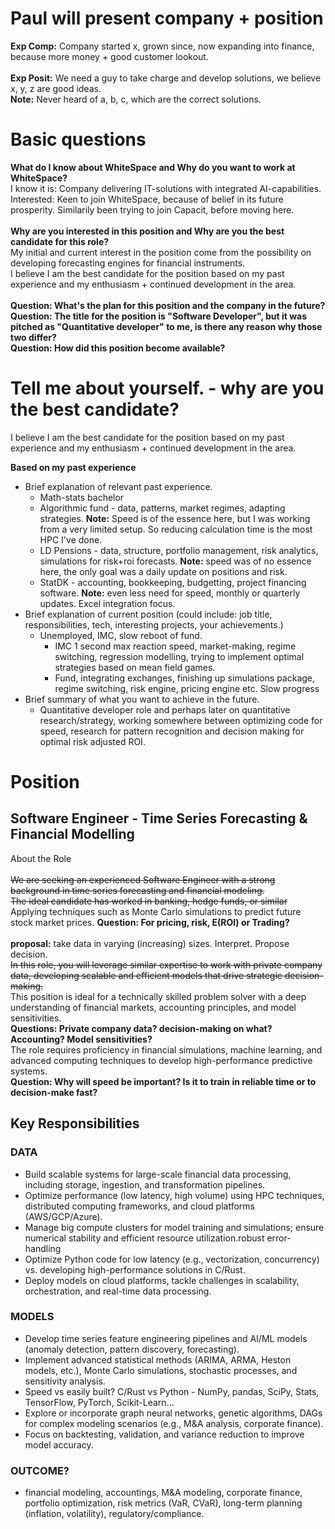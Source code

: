 # Paul will present company + position
**Exp Comp:** Company started x, grown since, now expanding into finance, because more money + good customer lookout.\
<br>
**Exp Posit:** We need a guy to take charge and develop solutions, we believe x, y, z are good ideas.\
**Note:** Never heard of a, b, c, which are the correct solutions.

# Basic questions
**What do I know about WhiteSpace and Why do you want to work at WhiteSpace?**\
I know it is: Company delivering IT-solutions with integrated AI-capabilities.
Interested: Keen to join WhiteSpace, because of belief in its future prosperity. Similarily been trying to join Capacit, before moving here.
<br>
<br>
**Why are you interested in this position and Why are you the best candidate for this role?** \
My initial and current interest in the position come from the possibility on developing forecasting engines for financial instruments.\
I believe I am the best candidate for the position based on my past experience and my enthusiasm + continued development in the area.
<br>
<br>
**Question: What's the plan for this position and the company in the future?**\
**Question: The title for the position is "Software Developer", but it was pitched as "Quantitative developer" to me, is there any reason why those two differ?**\
**Question: How did this position become available?**

# Tell me about yourself. - why are you the best candidate?
I believe I am the best candidate for the position based on my past experience and my enthusiasm + continued development in the area.

**Based on my past experience**
- Brief explanation of relevant past experience.
  - Math-stats bachelor
  - Algorithmic fund - data, patterns, market regimes, adapting strategies. **Note:** Speed is of the essence here, but I was working from a very limited setup. So reducing calculation time is the most HPC I've done.
  - LD Pensions - data, structure, portfolio management, risk analytics, simulations for risk+roi forecasts. **Note:** speed was of no essence here, the only goal was a daily update on positions and risk.
  - StatDK - accounting, bookkeeping, budgetting, project financing software. **Note:** even less need for speed, monthly or quarterly updates. Excel integration focus.
- Brief explanation of current position (could include: job title, responsibilities, tech, interesting projects, your achievements.)
  - Unemployed, IMC, slow reboot of fund.
    - IMC 1 second max reaction speed, market-making, regime switching, regression modelling, trying to implement optimal strategies based on mean field games.
    - Fund, integrating exchanges, finishing up simulations package, regime switching, risk engine, pricing engine etc. Slow progress
- Brief summary of what you want to achieve in the future.
  - Quantitative developer role and perhaps later on quantitative research/strategy, working somewhere between optimizing code for speed, research for pattern recognition and decision making for optimal risk adjusted ROI.


# Position
## Software Engineer - Time Series Forecasting & Financial Modelling 
About the Role  
<br>
~~We are seeking an experienced Software Engineer with a strong background in time series forecasting and financial modeling.~~\
~~The ideal candidate has worked in banking, hedge funds, or similar~~\
Applying techniques such as Monte Carlo simulations to predict future stock market prices.
**Question: For pricing, risk, E(ROI) or Trading?**\
<br>
**proposal:** take data in varying (increasing) sizes. Interpret. Propose decision.\
~~In this role, you will leverage similar expertise to work with private company data, developing scalable and efficient models that drive strategic decision-making.~~ \
This position is ideal for a technically skilled problem solver with a deep understanding of financial markets, accounting principles, and model sensitivities.\
**Questions: Private company data? decision-making on what? Accounting? Model sensitivities?**\
The role requires proficiency in financial simulations, machine learning, and advanced computing techniques to develop high-performance predictive systems.\
**Question: Why will speed be important? Is it to train in reliable time or to decision-make fast?**
<br>

## Key Responsibilities  

### DATA
  - Build scalable systems for large-scale financial data processing, including storage, ingestion, and transformation pipelines.
  - Optimize performance (low latency, high volume) using HPC techniques, distributed computing frameworks, and cloud platforms (AWS/GCP/Azure).
  - Manage big compute clusters for model training and simulations; ensure numerical stability and efficient resource utilization.robust error-handling
  - Optimize Python code for low latency (e.g., vectorization, concurrency) vs. developing high-performance solutions in C/Rust.
  - Deploy models on cloud platforms, tackle challenges in scalability, orchestration, and real-time data processing.

### MODELS
  - Develop time series feature engineering pipelines and AI/ML models (anomaly detection, pattern discovery, forecasting).
  - Implement advanced statistical methods (ARIMA, ARMA, Heston models, etc.), Monte Carlo simulations, stochastic processes, and sensitivity analysis.
  - Speed vs easily built? C/Rust vs Python - NumPy, pandas, SciPy, Stats, TensorFlow, PyTorch, Scikit-Learn...
  - Explore or incorporate graph neural networks, genetic algorithms, DAGs for complex modeling scenarios (e.g., M&A analysis, corporate finance).
  - Focus on backtesting, validation, and variance reduction to improve model accuracy.

### OUTCOME?
  - financial modeling, accountings, M&A modeling, corporate finance, portfolio optimization, risk metrics (VaR, CVaR), long-term planning (inflation, volatility), regulatory/compliance.



